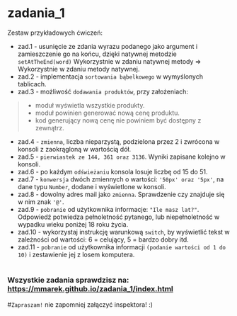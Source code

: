 # zadania_1

Zestaw przykładowych ćwiczeń:
- zad.1 - usunięcie ze zdania wyrazu podanego jako argument i zamieszczenie go na końcu, dzięki natywnej metodzie `setAtTheEnd(word)`
Wykorzystnie w zdaniu natywnej metody => Wykorzystnie w zdaniu metody natywnej.
- zad.2 - implementacja `sortowania bąbelkowego` w wymyślonych tablicach.
- zad.3 - możliwość `dodawania produktów`, przy założeniach: 
> - moduł wyświetla wszystkie produkty. 
> - moduł powinien generować nową cenę produktu. 
> - kod generujący nową cenę nie powiniem być dostępny z zewnątrz.
- zad.4 - `zmienna`, liczba nieparzystą, podzielona przez 2 i zwrócona w konsoli z zaokrągloną w wartością dół.
- zad.5 - `pierwiastek ze 144, 361 oraz 3136`. Wyniki zapisane kolejno w konsoli.
- zad.6 - po każdym `odświeżaniu` konsola losuje liczbę od 15 do 51.
- zad.7 - `konwersja` dwóch zmiennych o wartości: `'50px' oraz '5px'`, na dane typu `Number`, dodane i wyświetlone w konsoli.
- zad.8 - dowolny adres mail jako `zmienna`. Sprawdzenie czy znajduje się w nim znak `'@'`.
- zad.9 - `pobranie` od użytkownika informacje: `"Ile masz lat?"`. Odpowiedź potwiedza pełnoletność pytanego, lub niepełnoletność w wypadku wieku poniżej 18 roku życia.
- zad.10 - wykorzystaj instrukcję warunkową `switch`, by wyświetlić tekst w zależności od wartości: 6 = celujący, 5 = bardzo dobry itd.
- zad.11 - `pobranie` od użytkownika informacji `(podanie wartości od 1 do 10)` i zestawienie jej z losem komputera. 
#
### Wszystkie zadania sprawdzisz na: https://mmarek.github.io/zadania_1/index.html
#`Zapraszam!`
nie zapomniej załączyć inspektora! :)
